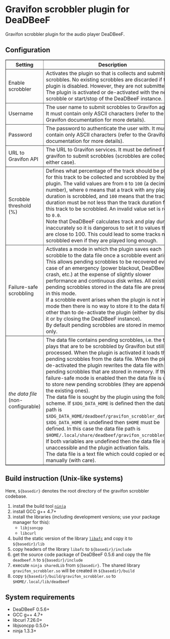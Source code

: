 Gravifon scrobbler plugin for DeaDBeeF
======================================

Gravifon scrobbler plugin for the audio player DeaDBeeF.

Configuration
-------------

<table border="1">
<thead>
	<tr><th>Setting</th><th>Description</th><th>Default value</th></tr>
<thead>
<tbody>
	<tr><td>Enable scrobbler</td>
		<td>Activates the plugin so that is collects and submits scrobbles.
			No existing scrobbles are discarded if the plugin is disabled.
			However, they are not submitted.
			<br/>
			The plugin is activated or de-activated with the next scrobble or start/stop
			of the DeaDBeeF instance.
			</td>
		<td>Opted out (the plugin is not activated)</td></tr>
	<tr><td>Username</td>
		<td>The user name to submit scrobbles to Gravifon against.
			It must contain only ASCII characters (refer to the Gravifon documentation
			for more details).</td>
		<td><em>an empty string</em></td></tr>
	<tr><td>Password</td>
		<td>The password to authenticate the user with.
			It must contain only ASCII characters (refer to the Gravifon documentation
			for more details).</td>
		<td><em>an empty string</em></td></tr>
	<tr><td>URL to Gravifon API</td>
		<td>The URL to Gravifon services. It must be defined for gravifon to submit scrobbles
			(scrobbles are collected in either case).</td>
		<td><code>http://api.gravifon.org/v1</code></td></tr>
	<tr><td>Scrobble threshold (%)</td>
		<td>Defines what percentage of the track should be played for this track
			to be collected and scrobbled by the plugin. The valid values are from
			<code>0</code> to <code>100</code> (a decimal number), where
			<code>0</code> means that a track with any play duration is scrobbled, and
			<code>100</code> means that the track play duration must be not less than
			the track duration for this track to be scrobbled. An invalid value set is
			reset to <code>0.0</code>.
			<br/>
			Note that DeaDBeeF calculates track and play durations inaccurately so it is
			dangerous to set it to values that are close to 100. This could lead to some
			tracks not scrobbled even if they are played long enough.</td>
		<td><code>0.0</code></td></tr>
	<tr><td>Failure-safe scrobbling</td>
		<td>Activates a mode in which the plugin saves each scrobble to the data file once
			a scrobble event arises. This allows pending scrobbles to be recovered even
			in case of an emergency (power blackout, DeaDBeeF crash, etc.) at the expense
			of slightly slower performance and continuous disk writes. All existing pending
			scrobbles stored in the data file are preserved in this mode.
			<br/>
			If a scrobble event arises when the plugin is not in this mode then there is no
			way to store it to the data file other than to de-activate the plugin (either
			by disabling it or by closing the DeaDBeeF instance).
			<br/>
			By default pending scrobbles are stored in memory only.</td>
		<td>Opted out (failure-safe scrobbling is disabled)</td></tr>
	<tr><td><em>the data file</em> (non-configurable)</td>
		<td>The data file contains pending scrobbles, i.e. the track plays that are to be
			scrobbled by Gravifon but still not processed.
			When the plugin is activated it loads the pending scrobbles from the data file.
			When the plugin is de-activated the plugin rewrites the data file with the
			pending scrobbles that are stored in memory. If the failure-safe mode is enabled
			then the data file is used to store new pending scrobbles (they are appended to
			the existing ones).
			<br/>
			The data file is sought by the plugin using the following scheme. If <code>$XDG_DATA_HOME</code>
			is defined then the data file path is <code>$XDG_DATA_HOME/deadbeef/gravifon_scrobbler_data</code>.
			If <code>$XDG_DATA_HOME</code> is undefined then <code>$HOME</code> must be defined.
			In this case the data file path is <code>$HOME/.local/share/deadbeef/gravifon_scrobbler_data</code>.
			If both variables are undefined then the data file is unaccessible and the plugin activation fails.
			<br/>
			The data file is a text file which could copied or edited manually (with care).</td>
		<td>N/A</td></tr>
</tbody>
</table>

Build instruction (Unix-like systems)
-------------------------------------

Here, `${basedir}` denotes the root directory of the gravifon scrobbler codebase.

1. install the build tool [`ninja`](https://github.com/martine/ninja)
2. install GCC g++ 4.7+
3. install the libraries (including development versions; use your package manager for this):
    * `libjsoncpp`
    * `libcurl`
4. build the static version of the library [`libafc`](https://github.com/dzidzitop/libafc) and copy it to `${basedir}/lib`
5. copy headers of the library `libafc` to `${basedir}/include`
6. get the source code package of DeaDBeeF 0.5.6 and copy the file `deadbeef.h` to `${basedir}/include`
7. execute `ninja sharedLib` from `${basedir}`. The shared library `gravifon_scrobbler.so` will be created in `${basedir}/build`
8. copy `${basedir}/build/gravifon_scrobbler.so` to `$HOME/.local/lib/deadbeef`

System requirements
-------------------

* DeaDBeeF 0.5.6+
* GCC g++ 4.7+
* libcurl 7.26.0+
* libjsoncpp 0.5.0+
* ninja 1.3.3+
